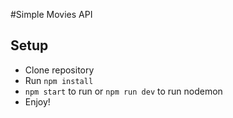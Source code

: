 
#Simple Movies API


## Setup
- Clone repository
- Run `npm install`
- `npm start` to run or `npm run dev` to run nodemon
- Enjoy!